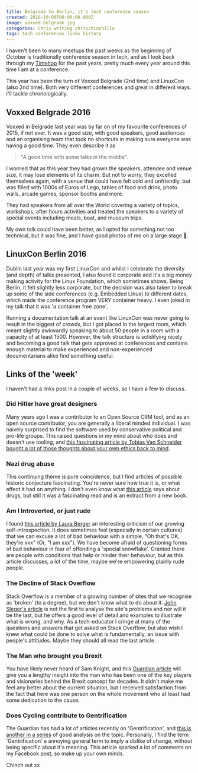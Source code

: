 ```yaml
---
title: Belgrade to Berlin, it's tech conference season
created: 2016-10-08T00:00:00.000Z
image: voxxed-belgrade.jpg
categories: Chris writing chrischinchilla
tags: tech conferences links history
---
```


I haven't been to many meetups the past weeks as the beginning of October is traditionally conference season in tech, and as I look back through my [Timehop](https://timehop.com/) for the past years, pretty much every year around this time I am at a conference.

This year has been the turn of Voxxed Belgrade (2nd time) and LinuxCon (also 2nd time). Both very different conferences and great in different ways. I'll tackle chronologically.

## Voxxed Belgrade 2016

Voxxed in Belgrade last year was by far on of my favourite conferences of 2015, if not ever. It was a good size, with good speakers, good audiences and an organising team that took no shortcuts in making sure everyone was having a good time. They even describe it as

> "A good time with some talks in the middle".

I worried that as this year they had grown the speakers, attendee and venue size, it may lose elements of its charm. But not to worry, they excelled themselves again, with a venue that could have felt cold and unfriendly, but was filled with 1000s of Euros of Lego, tables of food and drink, photo walls, arcade games, sponsor booths and more.

They had speakers from all over the World covering a variety of topics, workshops, after hours activities and treated the speakers to a variety of special events including meals, boat, and museum trips.

My own talk could have been better, as I opted for something not too technical, but it was fine, and I have good photos of me on a large stage 😬.

## LinuxCon Berlin 2016

Dublin last year was my first LinuxCon and whilst I celebrate the diversity (and depth) of talks presented, I also found it corporate and it's a big money making activity for the Linux Foundation, which sometimes shows. Being Berlin, it felt slightly less corporate, but the decision was also taken to break up some of the side conferences (e.g. Embedded Linux) to different dates, which made the conference program VERY container heavy. I even joked in my talk that it was 'a container free zone'.

Running a documentation talk at an event like LinuxCon was never going to result in the biggest of crowds, but I got placed in the largest room, which meant slightly awkwardly speaking to about 50 people in a room with a capacity of at least 1500\. However, the talk structure is solidifying nicely and becoming a good talk that gets approved at conferences and contains enough material to make experienced and non-experienced documentarians alike find something useful.

## Links of the 'week'

I haven't had a links post in a couple of weeks, so I have a few to discuss.

### Did Hitler have great designers

Many years ago I was a contributor to an Open Source CRM tool, and as an open source contributor, you are generally a liberal minded individual. I was naively surprised to find the software used by conservative political and pro-life groups. This raised questions in my mind about who does and doesn't use tooling, and [this fascinating article by Tobias Van Schneider bought a lot of those thoughts about your own ethics back to mind](https://medium.com/desk-of-van-schneider/can-good-design-be-bad-design-f76504b8e018).

### Nazi drug abuse

This continuing theme is pure coincidence, but I find articles of possible historic conjecture fascinating. You're never sure how true it is, or what affect it had on anything. I don't even know what [this article](https://www.theguardian.com/books/2016/sep/25/blitzed-norman-ohler-adolf-hitler-nazi-drug-abuse-interview) says about drugs, but still it was a fascinating read and is an extract from a new book.

### Am I Introverted, or just rude

I found [this article by Laura Berger](https://www.nytimes.com/2016/09/25/opinion/sunday/am-i-introverted-or-just-rude.html) an interesting criticism of our growing self-introspection. It does sometimes feel (especially in certain cultures) that we can excuse a lot of bad behaviour with a simple, "Oh that's OK, they're xxx" (Or, "I am xxx"). We have become afraid of questioning forms of bad behaviour in fear of offending a 'special snowflake'. Granted there are people with conditions that help or hinder their behaviour, but as this article discusses, a lot of the time, maybe we're empowering plainly rude people.

### The Decline of Stack Overflow

Stack Overflow is a member of a growing number of sites that we recognise as 'broken' (to a degree), but we don't know what to do about it. [John Sleger's article](https://hackernoon.com/the-decline-of-stack-overflow-7cb69faa575d) is not the first to analyse the site's problems and nor will it be the last, but he offers a good level of detail and examples to illustrate what is wrong, and why. As a tech-educator I cringe at many of the questions and answers that get asked on Stack Overflow, but also wish I knew what could be done to solve what is fundamentally, an issue with people's attitudes. Maybe they should all read the last article.

### The Man who brought you Brexit

You have likely never heard of Sam Knight, and this [Guardian article](https://www.theguardian.com/politics/2016/sep/29/daniel-hannan-the-man-who-brought-you-brexit) will give you a lengthy insight into the man who has been one of the key players and visionaries behind the Brexit concept for decades. It didn't make me feel any better about the current situation, but I received satisfaction from the fact that here was one person on the whole movement who at least had some dedication to the cause.

### Does Cycling contribute to Gentrification

The Guardian has had a lot of articles recently on 'Gentrification', and [this is another in a series](https://www.theguardian.com/cities/2016/oct/05/blame-bike-cycling-contribute-city-gentrification) of good analysis on the topic. Personally, I find the term 'Gentrification' a annoying general term to imply a dislike of change, without being specific about it's meaning. This article sparked a lot of comments on my Facebook post, so make up your own minds.


Chinch out xx

